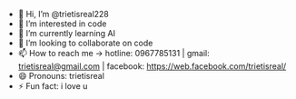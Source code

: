 - 👋 Hi, I’m @trietisreal228
- 👀 I’m interested in code
- 🌱 I’m currently learning AI
- 💞️ I’m looking to collaborate on code
- 📫 How to reach me -> hotline: 0967785131 | gmail: trietisreal@gmail.com | facebook: https://web.facebook.com/trietisreal/
- 😄 Pronouns: trietisreal
- ⚡ Fun fact: i love u

<!---
trietisreal228/trietisreal228 is a ✨ special ✨ repository because its `README.md` (this file) appears on your GitHub profile.
You can click the Preview link to take a look at your changes.
--->
